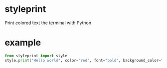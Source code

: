# styleprint
Print colored text the terminal with Python

# example
```python
from styleprint import style
style.print("Hello world", color="red", font="bold", background_color="blue")
```
